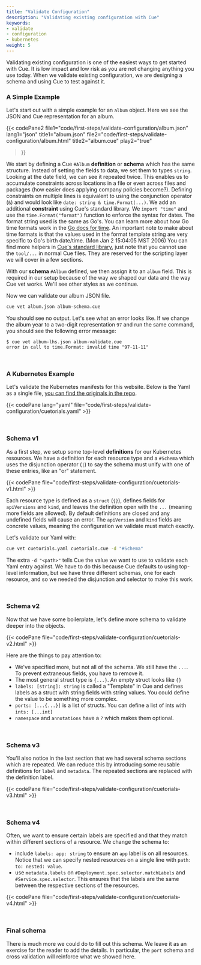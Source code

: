```yaml
---
title: "Validate Configuration"
description: "Validating existing configuration with Cue"
keywords:
- validate
- configuration
- kubernetes
weight: 5
---
```


Validating existing configuration is one of the easiest ways to get started with Cue.
It is low impact and low risk as you are not changing anything you use today.
When we validate existing configuration, we are designing a schema and using Cue to test against it.

### A Simple Example

Let's start out with a simple example for an `album` object. Here we see the JSON and Cue representation for an album.

{{< codePane2
  file1="code/first-steps/validate-configuration/album.json" lang1="json" title1="album.json"
  file2="code/first-steps/validate-configuration/album.html" title2="album.cue" play2="true"
>}}


We start by defining a Cue `#Album` __definition__ or __schema__ which has the same structure.
Instead of setting the fields to data, we set them to types `string`.
Looking at the date field, we can see it repeated twice.
This enables us to accumulate constraints across locations in a file
or even across files and packages (how easier does applying company policies become?).
Defining constraints on multiple lines is equivalent to using the conjunction operator (`&`)
and would look like `date: string & time.Format(...)`.
We add an additional __constraint__ using Cue's standard library.
We `import "time"` and use the `time.Format("format")` function to enforce
the syntax for dates. The format string used is the same as Go's.
You can learn more about how Go time formats work in the
[Go docs for time](https://golang.org/pkg/time/).
An important note to make about time formats is that the values used in the
format template string are very specific to Go's birth date/time.
(Mon Jan 2 15:04:05 MST 2006)
You can find more helpers in [Cue's standard library](https://pkg.go.dev/cuelang.org/go/pkg@v0.4.0#section-directories),
just note that you cannot use the `tool/...` in normal Cue files.
They are reserved for the scripting layer we will cover in a few sections.

With our __schema__ `#Album` defined, we then assign it to an `album` field.
This is required in our setup because of the way we shaped our data
and the way Cue vet works. We'll see other styles as we continue.

Now we can validate our album JSON file.

```sh
cue vet album.json album-schema.cue
```

You should see no output. Let's see what an error looks like.
If we change the album year to a two-digit representation `97`
and run the same command, you should see the following error message:

```text
$ cue vet album-lhs.json album-validate.cue 
error in call to time.Format: invalid time "97-11-11"
```

<br>

### A Kubernetes Example

Let's validate the Kubernetes manifests for this website.
Below is the Yaml as a single file,
[you can find the originals in the repo](https://github.com/hofstadter-io/cuetorials.com/tree/main/ci/k8s).

{{< codePane lang="yaml" file="code/first-steps/validate-configuration/cuetorials.yaml" >}}

<br>

### Schema v1

As a first step, we setup some top-level __definitions__ for our Kubernetes resources.
We have a definition for each resource type and a `#Schema` which uses the disjunction operator (`|`) to
say the schema must unify with one of these entries, like an "or" statement.

{{< codePane file="code/first-steps/validate-configuration/cuetorials-v1.html" >}}

Each resource type is defined as a `struct` (`{}`), defines fields for `apiVersions` and `kind`,
and leaves the definition open with the `...` (meaning more fields are allowed).
By default definitions are closed and any undefined fields will cause an error.
The `apiVersion` and `kind` fields are concrete values,
meaning the configuration we validate must match exactly.

Let's validate our Yaml with: 

```sh
cue vet cuetorials.yaml cuetorials.cue -d "#Schema"
```

The extra `-d "<path>"` tells Cue the value we want to use to validate
each Yaml entry against. We have to do this because Cue defaults
to using top-level information, but we have three different schemas, one for each resource,
and so we needed the disjunction and selector to make this work.

<br>

### Schema v2

Now that we have some boilerplate, let's define more schema to validate deeper into the objects.

{{< codePane file="code/first-steps/validate-configuration/cuetorials-v2.html" >}}

Here are the things to pay attention to:

- We've specified more, but not all of the schema. We still have the `...`. To prevent extraneous fields, you have to remove it.
- The most general struct type is `{...}`. An empty struct looks like `{}`
- `labels: [string]: string` is called a "Template" in Cue and defines labels as a struct with string fields with string values. You could define the value to be something more complex.
- `ports: [...{...}]` is a list of structs. You can define a list of ints with `ints: [...int]`
- `namespace` and `annotations` have a `?` which makes them optional.

<br>

### Schema v3

You'll also notice in the last section that we had several schema sections which are repeated.
We can reduce this by introducing some reusable definitions for `label` and `metadata`.
The repeated sections are replaced with the definition label.

{{< codePane file="code/first-steps/validate-configuration/cuetorials-v3.html" >}}


<br>

### Schema v4

Often, we want to ensure certain labels are specified and that
they match within different sections of a resource. We change the schema to:

- include `labels: app: string` to ensure an `app` label is on all resources. Notice that we can specify nested resources on a single line with `path: to: nested: value`.
- use `metadata.labels` on `#Deployment.spec.selector.matchLabels` and `#Service.spec.selector`. This ensures that the labels are the same between the respective sections of the resources.

{{< codePane file="code/first-steps/validate-configuration/cuetorials-v4.html" >}}

<br>

### Final schema

There is much more we could do to fill out this schema.
We leave it as an exercise for the reader to add the details.
In particular, the `port` schema and cross validation will reinforce what we showed here.

